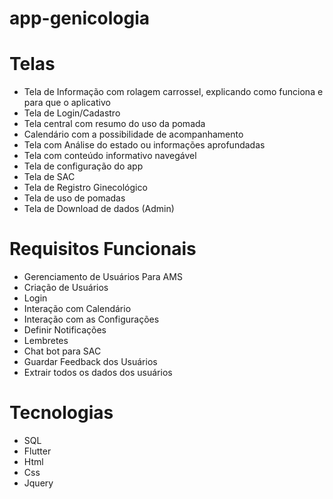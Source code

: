 # app-genicologia

# Telas
- Tela de Informação com rolagem carrossel, explicando como funciona e para que o aplicativo
- Tela de Login/Cadastro
- Tela central com resumo do uso da pomada
- Calendário com a possibilidade de acompanhamento
- Tela com Análise do estado ou informações aprofundadas
- Tela com conteúdo informativo navegável
- Tela de configuração do app
- Tela de SAC
- Tela de Registro Ginecológico
- Tela de uso de pomadas
- Tela de Download de dados (Admin)



# Requisitos Funcionais
- Gerenciamento de Usuários Para AMS
- Criação de Usuários
- Login
- Interação com Calendário
- Interação com as Configurações
- Definir Notificações
- Lembretes
- Chat bot para SAC
- Guardar Feedback dos Usuários
- Extrair todos os dados dos usuários

# Tecnologias
- SQL
- Flutter
- Html
- Css
- Jquery
